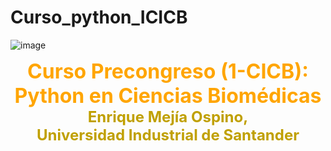 # Curso_python_ICICB
![image](https://user-images.githubusercontent.com/64866118/138519777-10a37509-5d82-4a54-899e-f9b2c3885f0a.png)

<font color='orange' size=6 align='center'><p style='text-align: center;'>**Curso Precongreso (1-CICB): Python en Ciencias Biomédicas**\
<font color=cian size=5 align='center'>**Enrique Mejía Ospino,**\
<font color=cian size=5 align='center'>**Universidad Industrial de Santander**
  
